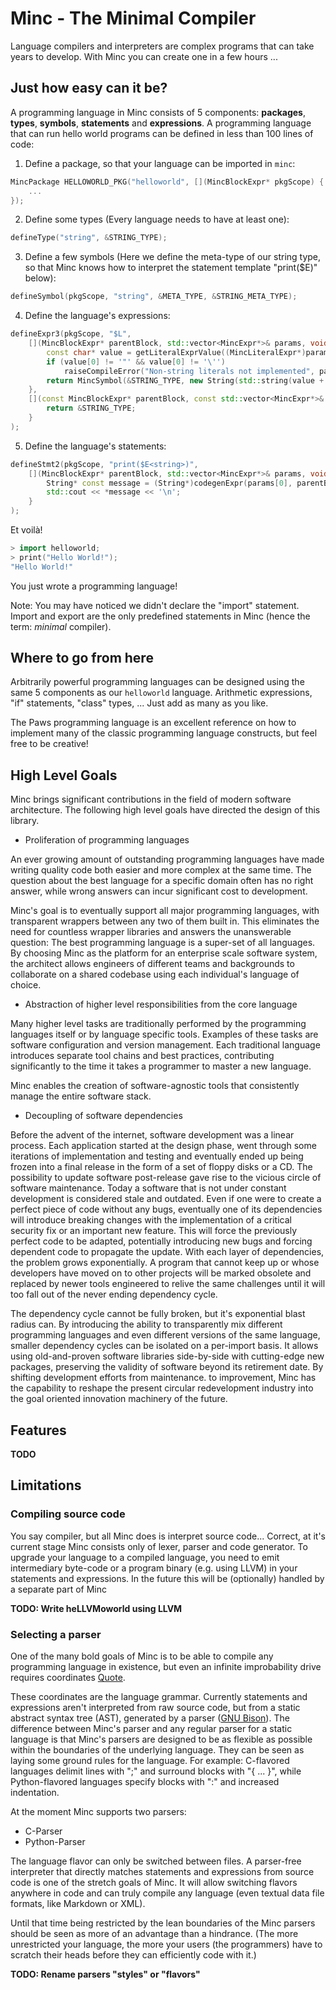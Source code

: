 # Minc - The Minimal Compiler

Language compilers and interpreters are complex programs that can take years to develop. With Minc you can create one in a few hours ...

## Just how easy can it be?

A programming language in Minc consists of 5 components: **packages**, **types**, **symbols**, **statements** and **expressions**.
A programming language that can run hello world programs can be defined in less than 100 lines of code:

1) Define a package, so that your language can be imported in `minc`:

```C++
MincPackage HELLOWORLD_PKG("helloworld", [](MincBlockExpr* pkgScope) {
	...
});
```

2) Define some types (Every language needs to have at least one):

```C++
defineType("string", &STRING_TYPE);
```

3) Define a few symbols (Here we define the meta-type of our string type, so that Minc knows how to interpret the statement template "print($E<string>)" below):

```C++
defineSymbol(pkgScope, "string", &META_TYPE, &STRING_META_TYPE);
```

4) Define the language's expressions:

```C++
defineExpr3(pkgScope, "$L",
	[](MincBlockExpr* parentBlock, std::vector<MincExpr*>& params, void* exprArgs) {
		const char* value = getLiteralExprValue((MincLiteralExpr*)params[0]);
		if (value[0] != '"' && value[0] != '\'')
			raiseCompileError("Non-string literals not implemented", params[0]);
		return MincSymbol(&STRING_TYPE, new String(std::string(value + 1, strlen(value) - 2)));
	},
	[](const MincBlockExpr* parentBlock, const std::vector<MincExpr*>& params, void* exprArgs) -> MincObject* {
		return &STRING_TYPE;
	}
);
```

5) Define the language's statements:

```C++
defineStmt2(pkgScope, "print($E<string>)",
	[](MincBlockExpr* parentBlock, std::vector<MincExpr*>& params, void* stmtArgs) {
		String* const message = (String*)codegenExpr(params[0], parentBlock).value;
		std::cout << *message << '\n';
	}
);
```

Et voilà!

```C++
> import helloworld;
> print("Hello World!");
"Hello World!"
```

You just wrote a programming language!

Note: You may have noticed we didn't declare the "import" statement. Import and export are the only predefined statements in Minc (hence the term: *minimal* compiler).

## Where to go from here

Arbitrarily powerful programming languages can be designed using the same 5 components as our `helloworld` language. Arithmetic expressions, "if" statements, "class" types, ... Just add as many as you like.

The Paws programming language is an excellent reference on how to implement many of the classic programming language constructs, but feel free to be creative!

## High Level Goals

Minc brings significant contributions in the field of modern software architecture. The following high level goals have directed the design of this library.

* Proliferation of programming languages

An ever growing amount of outstanding programming languages have made writing quality code both easier and more complex at the same time. The question about the best language for a specific domain often has no right answer, while wrong answers can incur significant cost to development.

Minc's goal is to eventually support all major programming languages, with transparent wrappers between any two of them built in. This eliminates the need for countless wrapper libraries and answers the unanswerable question: The best programming language is a super-set of all languages. By choosing Minc as the platform for an enterprise scale software system, the architect allows engineers of different teams and backgrounds to collaborate on a shared codebase using each individual's language of choice.

* Abstraction of higher level responsibilities from the core language

Many higher level tasks are traditionally performed by the programming languages itself or by language specific tools. Examples of these tasks are software configuration and version management. Each traditional language introduces separate tool chains and best practices, contributing significantly to the time it takes a programmer to master a new language.

Minc enables the creation of software-agnostic tools that consistently manage the entire software stack.

* Decoupling of software dependencies

Before the advent of the internet, software development was a linear process. Each application started at the design phase, went through some iterations of implementation and testing and eventually ended up being frozen into a final release in the form of a set of floppy disks or a CD. The possibility to update software post-release gave rise to the vicious circle of software maintenance. Today a software that is not under constant development is considered stale and outdated. Even if one were to create a perfect piece of code without any bugs, eventually one of its dependencies will introduce breaking changes with the implementation of a critical security fix or an important new feature. This will force the previously perfect code to be adapted, potentially introducing new bugs and forcing dependent code to propagate the update. With each layer of dependencies, the problem grows exponentially. A program that cannot keep up or whose developers have moved on to other projects will be marked obsolete and replaced by newer tools engineered to relive the same challenges until it will too fall out of the never ending dependency cycle.

The dependency cycle cannot be fully broken, but it's exponential blast radius can. By introducing the ability to transparently mix different programming languages and even different versions of the same language, smaller dependency cycles can be isolated on a per-import basis. It allows using old-and-proven software libraries side-by-side with cutting-edge new packages, preserving the validity of software beyond its retirement date. By shifting development efforts from maintenance. to improvement, Minc has the capability to reshape the present circular redevelopment industry into the goal oriented innovation machinery of the future.

## Features

**TODO**

## Limitations

### Compiling source code

You say compiler, but all Minc does is interpret source code...
Correct, at it's current stage Minc consists only of lexer, parser and code generator. To upgrade your language to a compiled language, you need to emit intermediary byte-code or a program binary (e.g. using LLVM) in your statements and expressions. In the future this will be (optionally) handled by a separate part of Minc

**TODO: Write heLLVMoworld using LLVM**

### Selecting a parser

One of the many bold goals of Minc is to be able to compile any programming language in existence, but even an infinite improbability drive requires coordinates [Quote](https://www.imdb.com/title/tt0371724/quotes/qt0351150).

These coordinates are the language grammar. Currently statements and expressions aren't interpreted from raw source code, but from a static abstract syntax tree (AST), generated by a parser ([GNU Bison](https://www.gnu.org/software/bison/)). The difference between Minc's parser and any regular parser for a static language is that Minc's parsers are designed to be as flexible as possible within the boundaries of the underlying language. They can be seen as laying some ground rules for the language. For example: C-flavored languages delimit lines with ";" and surround blocks with "{ ... }", while Python-flavored languages specify blocks with ":" and increased indentation.

At the moment Minc supports two parsers:

* C-Parser
* Python-Parser

The language flavor can only be switched between files. A parser-free interpreter that directly matches statements and expressions from source code is one of the stretch goals of Minc. It will allow switching flavors anywhere in code and can truly compile any language (even textual data file formats, like Markdown or XML).

Until that time being restricted by the lean boundaries of the Minc parsers should be seen as more of an advantage than a hindrance. (The more unrestricted your language, the more your users (the programmers) have to scratch their heads before they can efficiently code with it.)

**TODO: Rename parsers "styles" or "flavors"**
